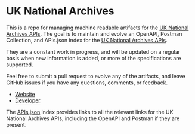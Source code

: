 # UK National ArchivesThis is a repo for managing machine readable artifacts for the [UK National Archives APIs](http://discovery.nationalarchives.gov.uk/SearchUI/api.htm). The goal is to maintain and evolve an OpenAPI, Postman Collection, and APIs.json index for the [UK National Archives APIs](http://discovery.nationalarchives.gov.uk/SearchUI/api.htm).They are a constant work in progress, and will be updated on a regular basis when new information is added, or more of the specifications are supported.Feel free to submit a pull request to evolve any of the artifacts, and leave GitHub issues if you have any questions, comments, or feedback.- [Website](http://discovery.nationalarchives.gov.uk/SearchUI/api.htm)- [Developer](http://discovery.nationalarchives.gov.uk/SearchUI/api.htm)The [APIs.json](https://github.com/api-evangelist/uk-national-archives/blob/master/apis.json) index provides links to all the relevant links for the UK National Archives APIs, including the OpenAPI and Postman if they are present.